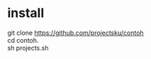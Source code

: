 # install
git clone https://github.com/projectsku/contoh     
cd contoh.               
sh projects.sh
